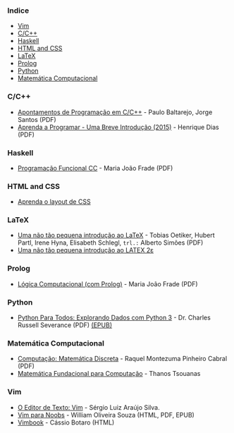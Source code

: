 ### Indice

* [Vim](#vim)
* [C/C++](#cc)
* [Haskell](#haskell)
* [HTML and CSS](#html-and-css)
* [LaTeX](#latex)
* [Prolog](#prolog)
* [Python](#python)
* [Matemática Computacional](#matemática-computacional)


### C/C++

* [Apontamentos de Programação em C/C++](http://www.dei.isep.ipp.pt/~pbsousa/aulas/ano_0/2006_07/c/Sebenta-cpp-03-2006.pdf) - Paulo Baltarejo, Jorge Santos (PDF)
* [Aprenda a Programar - Uma Breve Introdução (2015)](https://henriquedias.com/downloads/aprenda_a_programar.pdf) - Henrique Dias (PDF)


### Haskell

* [Programação Funcional CC](http://www4.di.uminho.pt/~mjf/pub/PF-Haskell.pdf) - Maria João Frade (PDF)


### HTML and CSS

* [Aprenda o layout de CSS](http://pt-pt.learnlayout.com)


### LaTeX

* [Uma não tão pequena introdução ao LaTeX](http://alfarrabio.di.uminho.pt/~albie/lshort/pt-lshort.pdf) - Tobias Oetiker, Hubert Partl, Irene Hyna, Elisabeth Schlegl, `trl.:` Alberto Simões (PDF)
* [Uma não tão pequena introdução ao LATEX 2ε](http://www.ctan.org/tex-archive/info/lshort/portuguese)


### Prolog

* [Lógica Computacional (com Prolog)](http://www4.di.uminho.pt/~mjf/pub/LC-Prolog.pdf) - Maria João Frade (PDF)


### Python

* [Python Para Todos: Explorando Dados com Python 3](http://do1.dr-chuck.com/pythonlearn/PT_br/pythonlearn.pdf) - Dr. Charles Russell Severance (PDF) [(EPUB)](http://do1.dr-chuck.com/pythonlearn/PT_br/pythonlearn.epub)


### Matemática Computacional

* [Computação: Matemática Discreta](https://educapes.capes.gov.br/bitstream/capes/432209/2/Livro_Matematica%20Discreta.pdf) - Raquel Montezuma Pinheiro Cabral (PDF)
* [Matemática Fundacional para Computação](https://www.tsouanas.org/fmcbook/) - Thanos Tsouanas


### Vim

* [O Editor de Texto: Vim](https://code.google.com/p/vimbook) - Sérgio Luiz Araújo Silva.
* [Vim para Noobs](https://leanpub.com/vimparanoobs/read) - William Oliveira Souza (HTML, PDF, EPUB)
* [Vimbook](https://cassiobotaro.dev/vimbook/) - Cássio Botaro (HTML)
